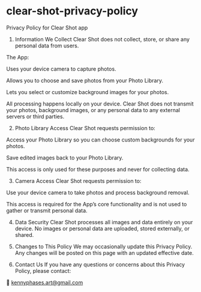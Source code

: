 # clear-shot-privacy-policy
Privacy Policy for Clear Shot app
1. Information We Collect
Clear Shot does not collect, store, or share any personal data from users.

The App:

Uses your device camera to capture photos.

Allows you to choose and save photos from your Photo Library.

Lets you select or customize background images for your photos.

All processing happens locally on your device. Clear Shot does not transmit your photos, background images, or any personal data to any external servers or third parties.

2. Photo Library Access
Clear Shot requests permission to:

Access your Photo Library so you can choose custom backgrounds for your photos.

Save edited images back to your Photo Library.

This access is only used for these purposes and never for collecting data.

3. Camera Access
Clear Shot requests permission to:

Use your device camera to take photos and process background removal.

This access is required for the App’s core functionality and is not used to gather or transmit personal data.

4. Data Security
Clear Shot processes all images and data entirely on your device. No images or personal data are uploaded, stored externally, or shared.

5. Changes to This Policy
We may occasionally update this Privacy Policy. Any changes will be posted on this page with an updated effective date.

6. Contact Us
If you have any questions or concerns about this Privacy Policy, please contact:

📧 kennyphases.art@gmail.com

